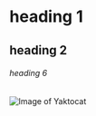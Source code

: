 # heading 1
## heading 2
###### heading 6
![Image of Yaktocat](https://octodex.github.com/images/yaktocat.png)
